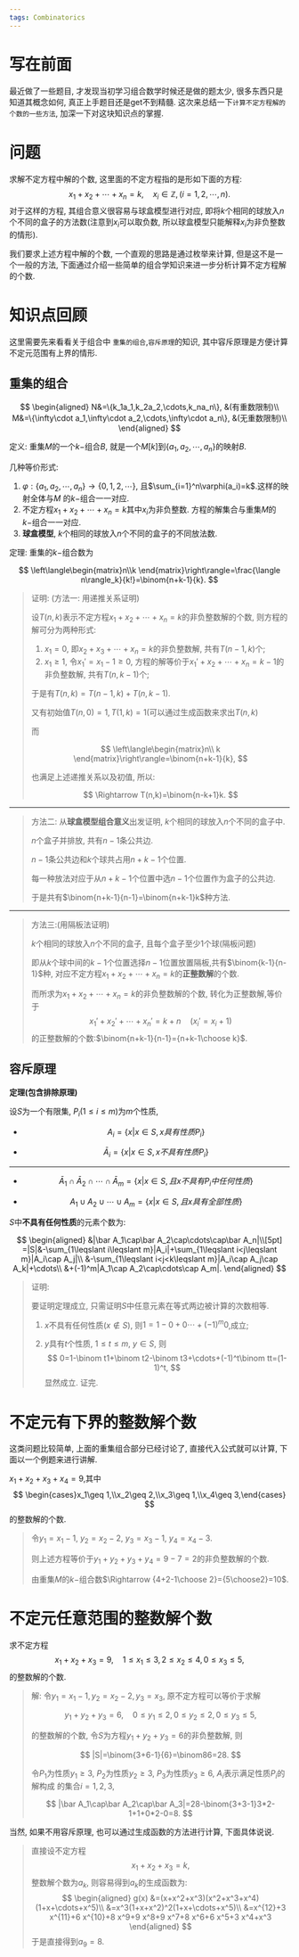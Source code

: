 ```yaml
---
tags: Combinatorics
---
```




# 写在前面

最近做了一些题目, 才发现当初学习组合数学时候还是做的题太少, 很多东西只是知道其概念如何, 真正上手题目还是get不到精髓. 这次来总结一下`计算不定方程解的个数的一些方法`, 加深一下对这块知识点的掌握.



# 问题

求解不定方程中解的个数, 这里面的不定方程指的是形如下面的方程:
$$
x_1+x_2+\cdots+x_n=k, \quad x_i\in \mathbb{Z},(i=1,2,\cdots, n).
$$
对于这样的方程, 其组合意义很容易与球盒模型进行对应, 即将$k$个相同的球放入$n$个不同的盒子的方法数(注意到$x_i$可以取负数, 所以球盒模型只能解释$x_i$为非负整数的情形).

我们要求上述方程中解的个数, 一个直观的思路是通过枚举来计算, 但是这不是一个一般的方法, 下面通过介绍一些简单的组合学知识来进一步分析计算不定方程解的个数.

# 知识点回顾

这里需要先来看看关于组合中 `重集的组合`,`容斥原理`的知识, 其中容斥原理是方便计算不定元范围有上界的情形.



## 重集的组合

$$
\begin{aligned}
    N&=\{k_1a_1,k_2a_2,\cdots,k_na_n\}, &(有重数限制)\\
    M&=\{\infty\cdot a_1,\infty\cdot a_2,\cdots,\infty\cdot a_n\}, &(无重数限制)\\
\end{aligned}
$$

定义: 重集$M$的一个$k-$组合$B$, 就是一个$M[k]$到$\{a_1,a_2,\cdots,a_n\}$的映射$B$.

几种等价形式:

1. $\varphi:\{a_1,a_2,\cdots,a_n\}\to\{0,1,2,\cdots\}$, 且$\sum_{i=1}^n\varphi(a_i)=k$.这样的映射全体与$M$ 的$k-$组合一一对应.
2. 不定方程$x_1+x_2+\cdots+x_n=k$其中$x_i$为非负整数. 方程的解集合与重集$M$的$k-$组合一一对应.
3. **球盒模型**, $k$个相同的球放入$n$个不同的盒子的不同放法数.



定理: 重集的$k-$组合数为


$$
\left\langle\begin{matrix}n\\k
\end{matrix}\right\rangle=\frac{\langle n\rangle_k}{k!}=\binom{n+k-1}{k}.
$$


> 证明: (方法一: 用递推关系证明)
>
> 设$T(n,k)$表示不定方程$x_1+x_2+\cdots+x_n=k$的非负整数解的个数, 则方程的解可分为两种形式:
>
> 1.   $x_1=0$, 即$x_2+x_3+\cdots+x_n=k$的非负整数解, 共有$T(n-1,k)$个;
> 2.   $x_1\geqslant1$, 令$x_1'=x_1-1\geqslant0$, 方程的解等价于$x_1'+x_2+\cdots+x_n=k-1$的非负整数解, 共有$T(n, k-1)$个;
>
> 于是有$T(n,k)=T(n-1,k)+T(n, k-1)$.
>
> 又有初始值$T(n,0)=1, T(1, k)=1$(可以通过生成函数来求出$T(n,k)$ 
>
> 而
>
> 
> $$
> \left\langle\begin{matrix}n\\ k
> \end{matrix}\right\rangle=\binom{n+k-1}{k},
> $$
> 
>
> 也满足上述递推关系以及初值, 所以:
>
> 
> $$
> \Rightarrow T(n,k)=\binom{n-k+1}k.
> $$

---

>   方法二: 从**球盒模型组合意义**出发证明, $k$个相同的球放入$n$个不同的盒子中.
>
>   $n$个盒子并排放, 共有$n-1$条公共边.
>
>   $n-1$条公共边和$k$个球共占用$n+k-1$个位置.
>
>   每一种放法对应于从$n+k-1$个位置中选$n-1$个位置作为盒子的公共边.
>
>   于是共有$\binom{n+k-1}{n-1}=\binom{n+k-1}k$种方法.

---

>   方法三:(用隔板法证明)
>
>   $k$个相同的球放入$n$个不同的盒子, 且每个盒子至少1个球(隔板问题)
>
>   即从$k$个球中间的$k-1$个位置选择$n-1$位置放置隔板,共有$\binom{k-1}{n-1}$种, 对应不定方程$x_1+x_2+\cdots+x_n=k$的**正整数解**的个数.
>
>   而所求为$x_1+x_2+\cdots+x_n=k$的非负整数解的个数, 转化为正整数解,等价于
>$$
>   x_1'+x_2'+\cdots+x_n'=k+n\quad(x_i'=x_i+1)
>   $$
>   的正整数解的个数:$\binom{n+k-1}{n-1}={n+k-1\choose k}$. 



## 容斥原理

**定理(包含排除原理)** 

设$S$为一个有限集, $P_i(1\le i\le m)$为$m$个性质, 

-   $$
    A_i=\{x|x\in S, x具有性质P_i\}
    $$

-   $$
    \bar A_i=\{x|x\in S, x不具有性质P_i\}
    $$

---

-   $$
    \bar A_1\cap\bar A_2\cap\cdots\cap\bar A_m=\{x|x\in S, 且x不具有P_i中任何性质\}
    $$

-   $$
    A_1\cup A_2\cup\cdots\cup A_m=\{x|x\in S, 且x具有全部性质\}
    $$



$S$中**不具有任何性质**的元素个数为:


$$
\begin{aligned}
&|\bar A_1\cap\bar A_2\cap\cdots\cap\bar A_n|\\[5pt]
=|S|&-\sum_{1\leqslant i\leqslant m}|A_i|+\sum_{1\leqslant i<j\leqslant m}|A_i\cap A_j|\\
&-\sum_{1\leqslant i<j<k\leqslant m}|A_i\cap A_j\cap A_k|+\cdots\\
&+(-1)^m|A_1\cap A_2\cap\cdots\cap A_m|.
\end{aligned}
$$

>   证明:
>
>   要证明定理成立, 只需证明$S$中任意元素在等式两边被计算的次数相等.
>
>   1.   $x$不具有任何性质$(x\notin S)$, 则$1=1-0+0\cdots+(-1)^m0$,成立;
>
>   2.   $y$具有$t$个性质, $1\le t\le m$, $y\in S$, 则
>        $$
>        0=1-\binom t1+\binom t2-\binom t3+\cdots+(-1)^t\binom tt=(1-1)^t,
>        $$
>        显然成立. 证完. 



# 不定元有下界的整数解个数

这类问题比较简单, 上面的重集组合部分已经讨论了, 直接代入公式就可以计算, 下面以一个例题来进行讲解.

$x_1+x_2+x_3+x_4=9$,其中
$$
\begin{cases}x_1\geq 1,\\x_2\geq 2,\\x_3\geq 1,\\x_4\geq 3,\end{cases}
$$
 的整数解的个数. 

>   令$y_1=x_1-1$, $y_2=x_2-2$, $y_3=x_3-1$, $y_4=x_4-3$.
>
>   则上述方程等价于$y_1+y_2+y_3+y_4=9-7=2$的非负整数解的个数.
>
>   由重集$M$的$k-$组合数$\Rightarrow {4+2-1\choose 2}={5\choose2}=10$. 





# 不定元任意范围的整数解个数



求不定方程
$$
x_1+x_2+x_3=9,\quad 1\le x_1\le3,2\le x_2\le 4,0\le x_3\le5,
$$
的整数解的个数. 

>   解: 令$y_1=x_1-1,y_2=x_2-2,y_3=x_3$, 原不定方程可以等价于求解
>
>   
>   $$
>   y_1+y_2+y_3=6,\quad 0\le y_1\le2,0\le y_2\le 2,0\le y_3\le5,
>   $$
>   
>
>   的整数解的个数, 令$S$为方程$y_1+y_2+y_3=6$的非负整数解, 则
>
>   
>   $$
>   |S|=\binom{3+6-1}{6}=\binom86=28.
>   $$
>   
>
>   令$P_1$为性质$y_1\ge 3$, $P_2$为性质$y_2\ge3$, $P_3$为性质$y_3\ge6$, $A_i$表示满足性质$P_i$的解构成 的集合$i=1,2,3$, 
>
>   
>   $$
>   |\bar A_1\cap\bar A_2\cap\bar A_3|=28-\binom{3+3-1}3*2-1+1+0*2-0=8.
>   $$

当然, 如果不用容斥原理, 也可以通过生成函数的方法进行计算, 下面具体说说.

>   直接设不定方程
>   $$
>   x_1+x_2+x_3=k,
>   $$
>   整数解个数为$a_k$, 则容易得到$a_k$的生成函数为:
>   $$
>   \begin{aligned}
>   g(x)
>   &=(x+x^2+x^3)(x^2+x^3+x^4)(1+x+\cdots+x^5)\\
>   &=x^3(1+x+x^2)^2(1+x+\cdots+x^5)\\
>   &=x^{12}+3 x^{11}+6 x^{10}+8 x^9+9 x^8+9 x^7+8 x^6+6 x^5+3 x^4+x^3
>   \end{aligned}
>   $$
>   于是直接得到$a_9=8$.
